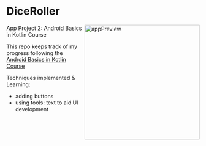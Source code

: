 # DiceRoller

<img align="right" src="" alt="appPreview" width="300"/>

App Project 2: Android Basics in Kotlin Course

This repo keeps track of my progress following the [Android Basics in Kotlin Course](https://developer.android.com/courses/android-basics-kotlin/course)

Techniques implemented & Learning:
- adding buttons
- using tools: text to aid UI development

